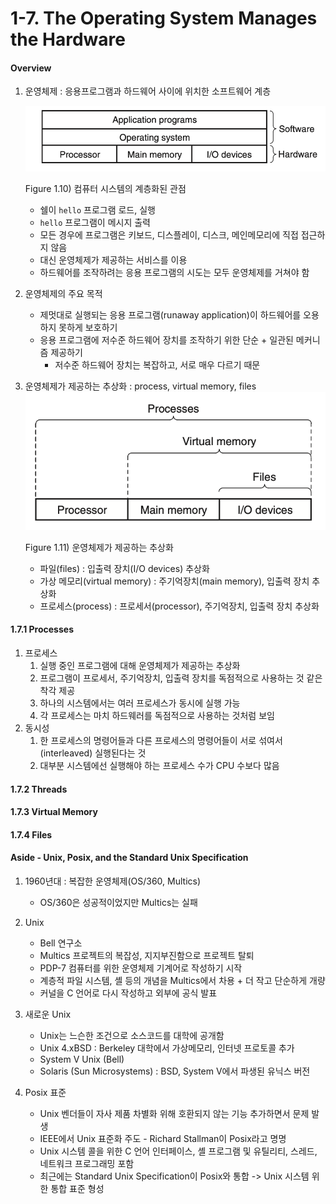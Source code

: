 # 1-7. The Operating System Manages the Hardware

#### Overview

1. 운영체제 : 응용프로그램과 하드웨어 사이에 위치한 소프트웨어 계층

   ![Figure1-10](./figure1-10.png)

   Figure 1.10) 컴퓨터 시스템의 계층화된 관점

   - 쉘이 `hello` 프로그램 로드, 실행
   - `hello` 프로그램이 메시지 출력
   - 모든 경우에 프로그램은 키보드, 디스플레이, 디스크, 메인메모리에 직접 접근하지 않음
   - 대신 운영체제가 제공하는 서비스를 이용
   - 하드웨어를 조작하려는 응용 프로그램의 시도는 모두 운영체제를 거쳐야 함

2. 운영체제의 주요 목적

   - 제멋대로 실행되는 응용 프로그램(runaway application)이 하드웨어를 오용하지 못하게 보호하기
   - 응용 프로그램에 저수준 하드웨어 장치를 조작하기 위한 단순 + 일관된 메커니즘 제공하기
     - 저수준 하드웨어 장치는 복잡하고, 서로 매우 다르기 때문

3. 운영체제가 제공하는 추상화 : process, virtual memory, files
   ![Figure1-11](./figure1-11.png)

   Figure 1.11) 운영체제가 제공하는 추상화

   - 파일(files) : 입출력 장치(I/O devices) 추상화
   - 가상 메모리(virtual memory) : 주기억장치(main memory), 입출력 장치 추상화
   - 프로세스(process) : 프로세서(processor), 주기억장치, 입출력 장치 추상화

#### 1.7.1 Processes

1. 프로세스
   1. 실행 중인 프로그램에 대해 운영체제가 제공하는 추상화
   2. 프로그램이 프로세서, 주기억장치, 입출력 장치를 독점적으로 사용하는 것 같은 착각 제공
   3. 하나의 시스템에서는 여러 프로세스가 동시에 실행 가능
   4. 각 프로세스는 마치 하드웨러를 독점적으로 사용하는 것처럼 보임
2. 동시성
   1. 한 프로세스의 명령어들과 다른 프로세스의 명령어들이 서로 섞여서(interleaved) 실행된다는 것
   2. 대부분 시스템에선 실행해야 하는 프로세스 수가 CPU 수보다 많음

#### 1.7.2 Threads

#### 1.7.3 Virtual Memory

#### 1.7.4 Files

#### Aside - Unix, Posix, and the Standard Unix Specification

1. 1960년대 : 복잡한 운영체제(OS/360, Multics)

   - OS/360은 성공적이었지만 Multics는 실패

2. Unix

   - Bell 연구소
   - Multics 프로젝트의 복잡성, 지지부진함으로 프로젝트 탈퇴
   - PDP-7 컴퓨터를 위한 운영체제 기계어로 작성하기 시작
   - 계층적 파일 시스템, 셸 등의 개념을 Multics에서 차용 + 더 작고 단순하게 개량
   - 커널을 C 언어로 다시 작성하고 외부에 공식 발표

3. 새로운 Unix

   - Unix는 느슨한 조건으로 소스코드를 대학에 공개함
   - Unix 4.xBSD : Berkeley 대학에서 가상메모리, 인터넷 프로토콜 추가
   - System V Unix (Bell)
   - Solaris (Sun Microsystems) : BSD, System V에서 파생된 유닉스 버전

4. Posix 표준
   - Unix 벤더들이 자사 제품 차별화 위해 호환되지 않는 기능 추가하면서 문제 발생
   - IEEE에서 Unix 표준화 주도 - Richard Stallman이 Posix라고 명명
   - Unix 시스템 콜을 위한 C 언어 인터페이스, 셸 프로그램 및 유틸리티, 스레드, 네트워크 프로그래밍 포함
   - 최근에는 Standard Unix Specification이 Posix와 통합 -> Unix 시스템 위한 통합 표준 형성
